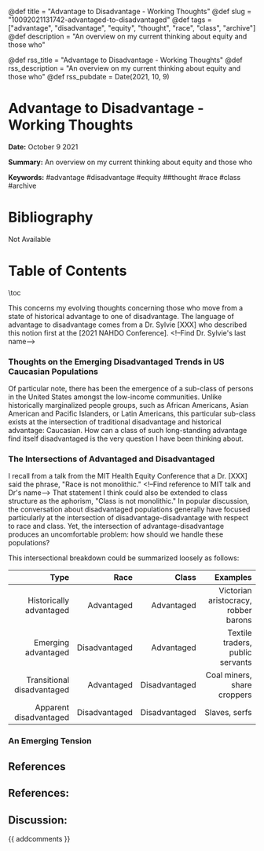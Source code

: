 @def title = "Advantage to Disadvantage - Working Thoughts"
@def slug = "10092021131742-advantaged-to-disadvantaged"
@def tags = ["advantage", "disadvantage", "equity", "thought", "race", "class", "archive"]
@def description = "An overview on my current thinking about equity and those who"

@def rss_title = "Advantage to Disadvantage - Working Thoughts"
@def rss_description = "An overview on my current thinking about equity and those who"
@def rss_pubdate = Date(2021, 10, 9)


Advantage to Disadvantage - Working Thoughts
=========

**Date:** October 9 2021

**Summary:** An overview on my current thinking about equity and those who

**Keywords:** #advantage #disadvantage #equity ##thought #race #class #archive

Bibliography
==========

Not Available

Table of Contents
=========

\toc

This concerns my evolving thoughts concerning those who move from a state of historical advantage to one of disadvantage. The language of advantage to disadvantage comes from a Dr. Sylvie [XXX] who described this notion first at the [2021 NAHDO Conference]. <!–Find Dr. Sylvie's last name–>

### Thoughts on the Emerging Disadvantaged Trends in US Caucasian Populations

Of particular note, there has been the emergence of a sub-class of persons in the United States amongst the low-income communities. Unlike historically marginalized people groups, such as African Americans, Asian American and Pacific Islanders, or Latin Americans, this particular sub-class exists at the intersection of traditional disadvantage and historical advantage: Caucasian. How can a class of such long-standing advantage find itself disadvantaged is the very question I have been thinking about.

### The Intersections of Advantaged and Disadvantaged

I recall from a talk from the MIT Health Equity Conference that a Dr. [XXX] said the phrase, "Race is not monolithic." <!–Find reference to MIT talk and Dr's name–> That statement I think could also be extended to class structure as the aphorism, "Class is not monolithic." In popular discussion, the conversation about disadvantaged populations generally have focused particularly at the intersection of disadvantage-disadvantage with respect to race and class. Yet, the intersection of advantage-disadvantage produces an uncomfortable problem: how should we handle these populations?

This intersectional breakdown could be summarized loosely as follows:

|                       Type |          Race |         Class |                             Examples |
| --------------------------:| -------------:| -------------:| ------------------------------------:|
|    Historically advantaged |    Advantaged |    Advantaged | Victorian aristocracy, robber barons |
|        Emerging advantaged | Disadvantaged |    Advantaged |     Textile traders, public servants |
| Transitional disadvantaged |    Advantaged | Disadvantaged |          Coal miners, share croppers |
|     Apparent disadvantaged | Disadvantaged | Disadvantaged |                        Slaves, serfs |

### An Emerging Tension

## References

## References:
## Discussion: 

{{ addcomments }}
